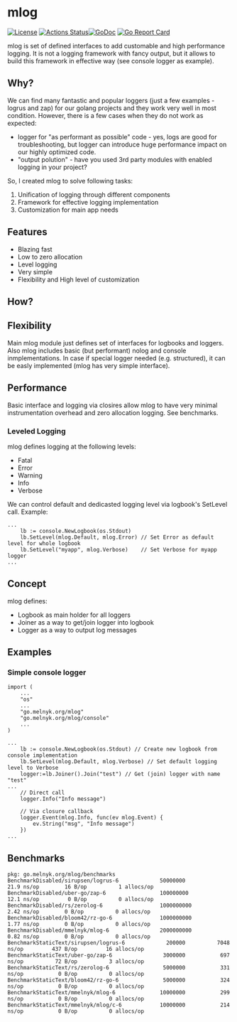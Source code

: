 # mlog
[![License](https://img.shields.io/badge/license-MIT-blue.svg)](https://github.com/mmelnyk/mlog/blob/master/LICENSE) [![Actions Status](https://github.com/mmelnyk/mlog/workflows/test/badge.svg)](https://github.com/mmelnyk/mlog/actions)[![GoDoc](https://godoc.org/go.melnyk.org/mlog?status.svg)](https://godoc.org/go.melnyk.org/mlog) [![Go Report Card](https://goreportcard.com/badge/go.melnyk.org/mlog)](https://goreportcard.com/report/go.melnyk.org/mlog)

mlog is set of defined interfaces to add customable and high performance logging. It is not a logging framework with fancy output, but it allows to build this framework in effective way (see console logger as example).

## Why?
We can find many fantastic and popular loggers (just a few examples - logrus and zap) for our golang projects and they work very well in most condition. However, there is a few cases when they do not work as expected:
 - logger for "as performant as possible" code - yes, logs are good for troubleshooting, but logger can introduce huge performance impact on our highly optimized code.
 - "output polution" - have you used 3rd party modules with enabled logging in your project?

So, I created mlog to solve following tasks:
1. Unification of logging through different components
2. Framework for effective logging implementation
3. Customization for main app needs

## Features
- Blazing fast
- Low to zero allocation
- Level logging
- Very simple
- Flexibility and High level of customization

## How?
## Flexibility
Main mlog module just defines set of interfaces for logbooks and loggers. Also mlog includes basic (but performant) nolog and console inmplementations. In case if special logger needed (e.g. structured), it can be easly implemented (mlog has very simple interface).

## Performance
Basic interface and logging via closires allow mlog to have very minimal instrumentation overhead and zero allocation logging. See benchmarks.

### Leveled Logging
mlog defines logging at the following levels:
 - Fatal
 - Error
 - Warning
 - Info
 - Verbose

We can control default and dedicasted logging level via logbook's SetLevel call.
Example:
```
...
	lb := console.NewLogbook(os.Stdout)
	lb.SetLevel(mlog.Default, mlog.Error) // Set Error as default level for whole logbook
	lb.SetLevel("myapp", mlog.Verbose)    // Set Verbose for myapp logger
...
```

## Concept
mlog defines:
- Logbook as main holder for all loggers
- Joiner as a way to get/join logger into logbook
- Logger as a way to output log messages

## Examples

### Simple console logger
```
import (
	...
	"os"
	...
	"go.melnyk.org/mlog"
	"go.melnyk.org/mlog/console"
	...
)

...
	lb := console.NewLogbook(os.Stdout) // Create new logbook from console implementation
	lb.SetLevel(mlog.Default, mlog.Verbose) // Set default logging level to Verbose
	logger:=lb.Joiner().Join("test") // Get (join) logger with name "test"
...
	// Direct call
	logger.Info("Info message")

	// Via closure callback
	logger.Event(mlog.Info, func(ev mlog.Event) {
		ev.String("msg", "Info message")
	})
...

```

## Benchmarks

```
pkg: go.melnyk.org/mlog/benchmarks
BenchmarkDisabled/sirupsen/logrus-6         	50000000	        21.9 ns/op	      16 B/op	       1 allocs/op
BenchmarkDisabled/uber-go/zap-6             	100000000	        12.1 ns/op	       0 B/op	       0 allocs/op
BenchmarkDisabled/rs/zerolog-6              	1000000000	         2.42 ns/op	       0 B/op	       0 allocs/op
BenchmarkDisabled/bloom42/rz-go-6           	1000000000	         1.77 ns/op	       0 B/op	       0 allocs/op
BenchmarkDisabled/mmelnyk/mlog-6            	2000000000	         0.82 ns/op	       0 B/op	       0 allocs/op
BenchmarkStaticText/sirupsen/logrus-6       	  200000	      7048 ns/op	     437 B/op	      16 allocs/op
BenchmarkStaticText/uber-go/zap-6           	 3000000	       697 ns/op	      72 B/op	       3 allocs/op
BenchmarkStaticText/rs/zerolog-6            	 5000000	       331 ns/op	       0 B/op	       0 allocs/op
BenchmarkStaticText/bloom42/rz-go-6         	 5000000	       324 ns/op	       0 B/op	       0 allocs/op
BenchmarkStaticText/mmelnyk/mlog-6          	10000000	       299 ns/op	       0 B/op	       0 allocs/op
BenchmarkStaticText/mmelnyk/mlog/c-6        	10000000	       214 ns/op	       0 B/op	       0 allocs/op
```
